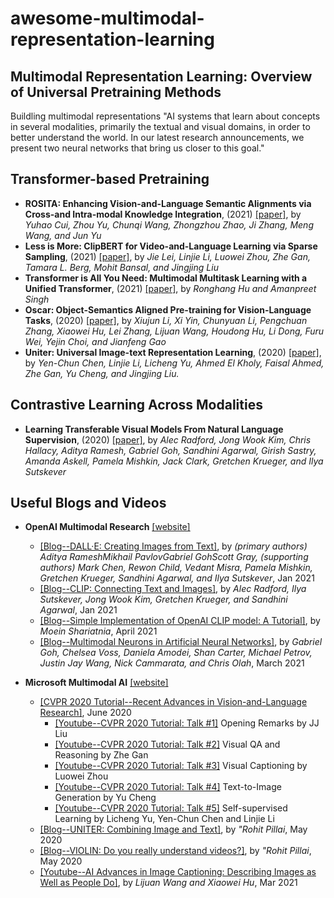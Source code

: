 # awesome-multimodal-representation-learning

## Multimodal Representation Learning: Overview of Universal Pretraining Methods
Buildling multimodal representations "AI systems that learn about concepts in several modalities, primarily the textual and visual domains, in order to better understand the world. In our latest research announcements, we present two neural networks that bring us closer to this goal."
 
## Transformer-based Pretraining
- **ROSITA: Enhancing Vision-and-Language Semantic Alignments via Cross-and Intra-modal Knowledge Integration**, (2021) [[paper]](https://dl.acm.org/doi/pdf/10.1145/3474085.3475251), by *Yuhao Cui, Zhou Yu, Chunqi Wang, Zhongzhou Zhao, Ji Zhang, Meng Wang, and Jun Yu*
- **Less is More: ClipBERT for Video-and-Language Learning via Sparse Sampling**, (2021) [[paper]](https://openaccess.thecvf.com/content/CVPR2021/papers/Lei_Less_Is_More_ClipBERT_for_Video-and-Language_Learning_via_Sparse_Sampling_CVPR_2021_paper.pdf), by *Jie Lei, Linjie Li, Luowei Zhou, Zhe Gan, Tamara L. Berg, Mohit Bansal, and Jingjing Liu*
- **Transformer is All You Need: Multimodal Multitask Learning with a Unified Transformer**, (2021) [[paper]](https://arxiv.org/pdf/2102.10772.pdf), by *Ronghang Hu and Amanpreet Singh*
- **Oscar: Object-Semantics Aligned Pre-training for Vision-Language Tasks**, (2020) [[paper]](https://arxiv.org/pdf/2004.06165.pdf), by *Xiujun Li, Xi Yin, Chunyuan Li, Pengchuan Zhang, Xiaowei Hu, Lei Zhang, Lijuan Wang, Houdong Hu, Li Dong, Furu Wei, Yejin Choi, and Jianfeng Gao*
- **Uniter: Universal Image-text Representation Learning**, (2020) [[paper]](https://arxiv.org/pdf/1909.11740.pdf), by *Yen-Chun Chen, Linjie Li, Licheng Yu, Ahmed El Kholy, Faisal Ahmed, Zhe Gan, Yu Cheng, and Jingjing Liu.*

## Contrastive Learning Across Modalities
- **Learning Transferable Visual Models From Natural Language Supervision**, (2020) [[paper]](https://arxiv.org/pdf/2103.00020.pdf), by *Alec Radford, Jong Wook Kim, Chris Hallacy, Aditya Ramesh, Gabriel Goh, Sandhini Agarwal, Girish Sastry, Amanda Askell, Pamela Mishkin, Jack Clark, Gretchen Krueger, and Ilya Sutskever* 

## Useful Blogs and Videos
- **OpenAI Multimodal Research** [[website]](https://openai.com/blog/tags/multimodal/)
  - [[Blog--DALL·E: Creating Images from Text]](https://openai.com/blog/dall-e/), by *(primary authors) Aditya RameshMikhail PavlovGabriel GohScott Gray, (supporting authors) Mark Chen, Rewon Child, Vedant Misra, Pamela Mishkin, Gretchen Krueger, Sandhini Agarwal, and Ilya Sutskever*, Jan 2021
  - [[Blog--CLIP: Connecting Text and Images]](https://openai.com/blog/clip/), by *Alec Radford, Ilya Sutskever, Jong Wook Kim, Gretchen Krueger, and Sandhini Agarwal*, Jan 2021
  - [[Blog--Simple Implementation of OpenAI CLIP model: A Tutorial]](https://towardsdatascience.com/simple-implementation-of-openai-clip-model-a-tutorial-ace6ff01d9f2), by *Moein Shariatnia*, April 2021
  - [[Blog--Multimodal Neurons in Artificial Neural Networks]](https://openai.com/blog/multimodal-neurons/), by *Gabriel Goh, Chelsea Voss, Daniela Amodei, Shan Carter, Michael Petrov, Justin Jay Wang, Nick Cammarata, and Chris Olah*, March 2021

- **Microsoft Multimodal AI** [[website]](https://multimodalai.azurewebsites.net/)
  - [[CVPR 2020 Tutorial--Recent Advances in Vision-and-Language Research]](https://rohit497.github.io/Recent-Advances-in-Vision-and-Language-Research/), June 2020
    - [[Youtube--CVPR 2020 Tutorial: Talk #1]](https://www.youtube.com/watch?v=BJgzjNN3h1U) Opening Remarks by JJ Liu
    - [[Youtube--CVPR 2020 Tutorial: Talk #2]](https://www.youtube.com/watch?v=n4mUriUrYR0) Visual QA and Reasoning by Zhe Gan
    - [[Youtube--CVPR 2020 Tutorial: Talk #3]](https://www.youtube.com/watch?v=Zn5uFGsq4j4) Visual Captioning by Luowei Zhou
    - [[Youtube--CVPR 2020 Tutorial: Talk #4]](https://www.youtube.com/watch?v=8pNtrsFe4tk) Text-to-Image Generation by Yu Cheng
    - [[Youtube--CVPR 2020 Tutorial: Talk #5]](https://www.youtube.com/watch?v=C4UQWJcp7w4) Self-supervised Learning by Licheng Yu, Yen-Chun Chen and Linjie Li
  - [[Blog--UNITER: Combining Image and Text]](https://towardsdatascience.com/uniter-d979e2d838f0), by *"Rohit Pillai*, May 2020
  - [[Blog--VIOLIN: Do you really understand videos?]](https://medium.com/swlh/violin-do-you-really-understand-videos-fe07f7affd9e), by *"Rohit Pillai*, May 2020
  - [[Youtube--AI Advances in Image Captioning: Describing Images as Well as People Do]](https://www.youtube.com/watch?v=QNesnXfyYq8), by *Lijuan Wang and Xiaowei Hu*, Mar 2021
